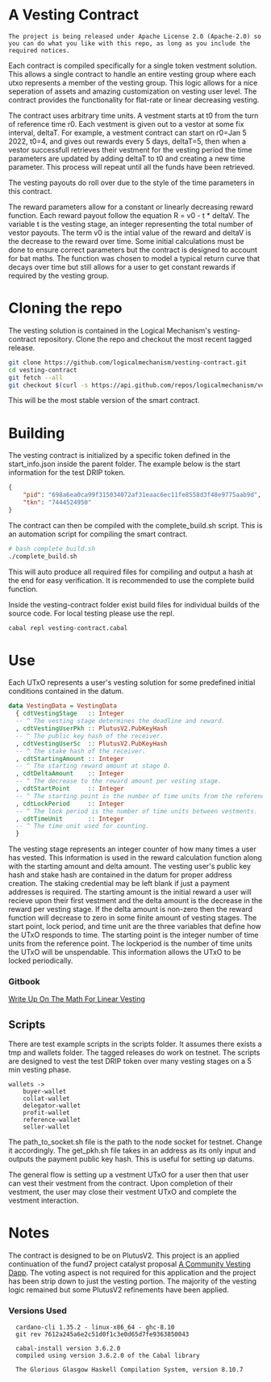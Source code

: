 # A Vesting Contract

```
The project is being released under Apache License 2.0 (Apache-2.0) so you can do what you like with this repo, as long as you include the required notices. 
```

Each contract is compiled specifically for a single token vestment solution. This allows a single contract to handle an entire vesting group where each utxo represents a member of the vesting group. This logic allows for a nice seperation of assets and amazing customization on vesting user level. The contract provides the functionality for flat-rate or linear decreasing vesting.

The contract uses arbitrary time units. A vestment starts at t0 from the turn of reference time r0. Each vestment is given out to a vestor at some fix interval, deltaT. For example, a vestment contract can start on r0=Jan 5 2022, t0=4, and gives out rewards every 5 days, deltaT=5, then when a vestor successfull retrieves their vestment for the vesting period the time parameters are updated by adding deltaT to t0 and creating a new time parameter. This process will repeat until all the funds have been retrieved.

The vesting payouts do roll over due to the style of the time parameters in this contract.

The reward parameters allow for a constant or linearly decreasing reward function. Each reward payout follow the equation R = v0 - t * deltaV. The variable t is the vesting stage, an integer representing the total number of vestor payouts. The term v0 is the intial value of the reward and deltaV is the decrease to the reward over time. Some initial calculations must be done to ensure correct parameters but the contract is designed to account for bat maths. The function was chosen to model a typical return curve that decays over time but still allows for a user to get constant rewards if required by the vesting group.


# Cloning the repo

The vesting solution is contained in the Logical Mechanism's vesting-contract repository. Clone the repo and checkout the most recent tagged release.

```bash
git clone https://github.com/logicalmechanism/vesting-contract.git
cd vesting-contract
git fetch --all
git checkout $(curl -s https://api.github.com/repos/logicalmechanism/vesting-contract/releases/latest | jq -r .tag_name)
```
This will be the most stable version of the smart contract.

# Building

The vesting contract is initialized by a specific token defined in the start_info.json inside the parent folder. The example below is the start information for the test DRIP token.

```json
{
    "pid": "698a6ea0ca99f315034072af31eaac6ec11fe8558d3f48e9775aab9d",
    "tkn": "7444524950"
}
```

The contract can then be compiled with the complete_build.sh script. This is an automation script for compiling the smart contract.


```bash
# bash complete_build.sh
./complete_build.sh
```

This will auto produce all required files for compiling and output a hash at the end for easy verification. It is recommended to use the complete build function.

Inside the vesting-contract folder exist build files for individual builds of the source code. For local testing please use the repl.

```bash
cabal repl vesting-contract.cabal
```


# Use

Each UTxO represents a user's vesting solution for some predefined initial conditions contained in the datum.

```hs
data VestingData = VestingData
  { cdtVestingStage   :: Integer
  -- ^ The vesting stage determines the deadline and reward.
  , cdtVestingUserPkh :: PlutusV2.PubKeyHash
  -- ^ The public key hash of the receiver.
  , cdtVestingUserSc  :: PlutusV2.PubKeyHash
  -- ^ The stake hash of the receiver.
  , cdtStartingAmount :: Integer
  -- ^ The starting reward amount at stage 0.
  , cdtDeltaAmount    :: Integer
  -- ^ The decrease to the reward amount per vesting stage.
  , cdtStartPoint     :: Integer
  -- ^ The starting point is the number of time units from the reference time
  , cdtLockPeriod     :: Integer
  -- ^ The lock period is the number of time units between vestments.
  , cdtTimeUnit       :: Integer
  -- ^ The time unit used for counting.
  }
```

The vesting stage represents an integer counter of how many times a user has vested. This information is used in the reward calculation function along with the starting amount and delta amount. The vesting user's public key hash and stake hash are contained in the datum for proper address creation. The staking credential may be left blank if just a payment addresses is required. The starting amount is the initial reward a user will recieve upon their first vestment and the delta amount is the decrease in the reward per vesting stage. If the delta amount is non-zero then the reward function will decrease to zero in some finite amount of vesting stages. The start point, lock period, and time unit are the three variables that define how the UTxO responds to time. The starting point is the integer number of time units from the reference point. The lockperiod is the number of time units the UTxO will be unspendable. This information allows the UTxO to be locked periodically.

### Gitbook
[Write Up On The Math For Linear Vesting](https://logicalmechanism.gitbook.io/linear-vesting/)

## Scripts

There are test example scripts in the scripts folder. It assumes there exists a tmp and wallets folder. The tagged releases do work on testnet. The scripts are designed to vest the test DRIP token over many vesting stages on a 5 min vesting phase.

```
wallets ->
    buyer-wallet
    collat-wallet
    delegator-wallet
    profit-wallet
    reference-wallet
    seller-wallet
```

The path_to_socket.sh file is the path to the node socket for testnet. Change it accordingly. The get_pkh.sh file takes in an address as its only input and outputs the payment public key hash. This is useful for setting up datums.

The general flow is setting up a vestment UTxO for a user then that user can vest their vestment from the contract. Upon completion of their vestment, the user may close their vestment UTxO and complete the vestment interaction.

# Notes

The contract is designed to be on PlutusV2. This project is an applied continuation of the fund7 project catalyst proposal [A Community Vesting Dapp](https://cardano.ideascale.com/c/idea/382448). The voting aspect is not required for this application and the project has been strip down to just the vesting portion. The majority of the vesting logic remained but some PlutusV2 refinements have been applied.

### Versions Used
```
  cardano-cli 1.35.2 - linux-x86_64 - ghc-8.10
  git rev 7612a245a6e2c51d0f1c3e0d65d7fe9363850043

  cabal-install version 3.6.2.0
  compiled using version 3.6.2.0 of the Cabal library

  The Glorious Glasgow Haskell Compilation System, version 8.10.7
```